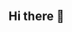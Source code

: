 ## Hi there 👋

<!--
**E-LeeSchaffer/E-LeeSchaffer** is a ✨ _special_ ✨ repository because its `README.md` (this file) appears on your GitHub profile.

🌱 I’m currently learning web development at Neue Fische Bootcamp

-->
